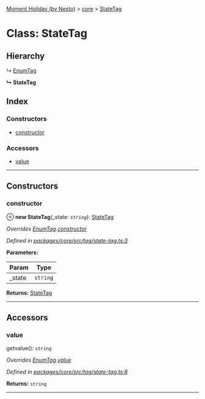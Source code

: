 [Moment Holiday (by Nesto)](../README.md) > [core](../modules/core.md) > [StateTag](../classes/core.statetag.md)

# Class: StateTag

## Hierarchy

↳  [EnumTag](core.enumtag.md)

**↳ StateTag**

## Index

### Constructors

* [constructor](core.statetag.md#constructor)

### Accessors

* [value](core.statetag.md#value)

---

## Constructors

<a id="constructor"></a>

###  constructor

⊕ **new StateTag**(_state: *`string`*): [StateTag](core.statetag.md)

*Overrides [EnumTag](core.enumtag.md).[constructor](core.enumtag.md#constructor)*

*Defined in [packages/core/src/tag/state-tag.ts:3](https://github.com/nesto-software/moment-holiday/blob/c39e49d/packages/core/src/tag/state-tag.ts#L3)*

**Parameters:**

| Param | Type |
| ------ | ------ |
| _state | `string` |

**Returns:** [StateTag](core.statetag.md)

___

## Accessors

<a id="value"></a>

###  value

getvalue(): `string`

*Overrides [EnumTag](core.enumtag.md).[value](core.enumtag.md#value)*

*Defined in [packages/core/src/tag/state-tag.ts:8](https://github.com/nesto-software/moment-holiday/blob/c39e49d/packages/core/src/tag/state-tag.ts#L8)*

**Returns:** `string`

___

